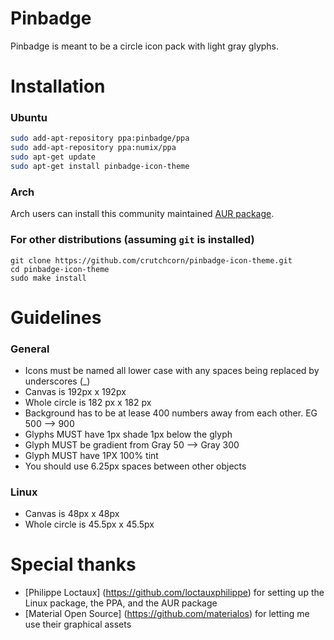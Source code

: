 # Pinbadge
Pinbadge is meant to be a circle icon pack with light gray glyphs.

# Installation
### Ubuntu
```bash
sudo add-apt-repository ppa:pinbadge/ppa
sudo add-apt-repository ppa:numix/ppa
sudo apt-get update
sudo apt-get install pinbadge-icon-theme
```

### Arch
Arch users can install this community maintained [AUR package](https://aur.archlinux.org/packages/pinbadge-icon-theme/).

### For other distributions (assuming `git` is installed)
```
git clone https://github.com/crutchcorn/pinbadge-icon-theme.git
cd pinbadge-icon-theme
sudo make install
```

# Guidelines
### General
* Icons must be named all lower case with any spaces being replaced by underscores (_)
* Canvas is 192px x 192px
* Whole circle is 182 px x 182 px
* Background has to be at lease 400 numbers away from each other. EG 500 --> 900
* Glyphs MUST have 1px shade 1px below the glyph
* Glyph MUST be gradient from Gray 50 --> Gray 300
* Glyph MUST have 1PX 100% tint
* You should use 6.25px spaces between other objects

### Linux
* Canvas is 48px x 48px
* Whole circle is 45.5px x 45.5px

# Special thanks
* [Philippe Loctaux] (https://github.com/loctauxphilippe) for setting up the Linux package, the PPA, and the AUR package
* [Material Open Source] (https://github.com/materialos) for letting me use their graphical assets
